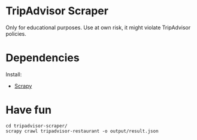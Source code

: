 TripAdvisor Scraper
===================

Only for educational purposes.
Use at own risk, it might violate TripAdvisor policies.

# Dependencies
Install: 
* [Scrapy](http://doc.scrapy.org/en/0.20/intro/install.html)


# Have fun
```shell
cd tripadvisor-scraper/
scrapy crawl tripadvisor-restaurant -o output/result.json
```
